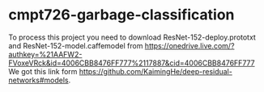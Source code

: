 # cmpt726-garbage-classification
To process this project you need to download ResNet-152-deploy.prototxt and ResNet-152-model.caffemodel from https://onedrive.live.com/?authkey=%21AAFW2-FVoxeVRck&id=4006CBB8476FF777%2117887&cid=4006CBB8476FF777
We got this link form https://github.com/KaimingHe/deep-residual-networks#models.
